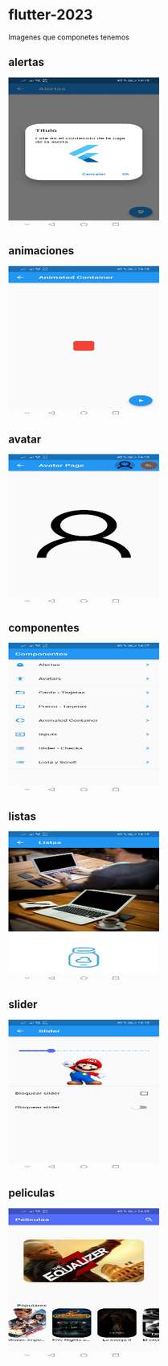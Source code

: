 # flutter-2023

Imagenes que componetes tenemos

## alertas
<div>
    <img src="imagenes/alertas.jpeg" alt="Alertas" style="width: 300px; height: 300px;">
</div>

## animaciones
<div>
    <img src="imagenes/animaciones.jpeg" alt="Animaciones" style="width: 300px; height: 300px;">
</div>

## avatar
<div>
    <img src="imagenes/avatar.jpeg" alt="Avatar" style="width: 300px; height: 300px;">
</div>

## componentes
<div>
    <img src="imagenes/componentes.jpeg" alt="Componentes" style="width: 300px; height: 300px;">
</div>

## listas
<div>
    <img src="imagenes/listas.jpeg" alt="Listas" style="width: 300px; height: 300px;">
</div>

## slider
<div>
    <img src="imagenes/slider.jpeg" alt="Slider" style="width: 300px; height: 300px;">
</div>

## peliculas
<div>
    <img src="imagenes/peliculas.jpeg" alt="Peliculas" style="width: 300px; height: 300px;">
</div>
